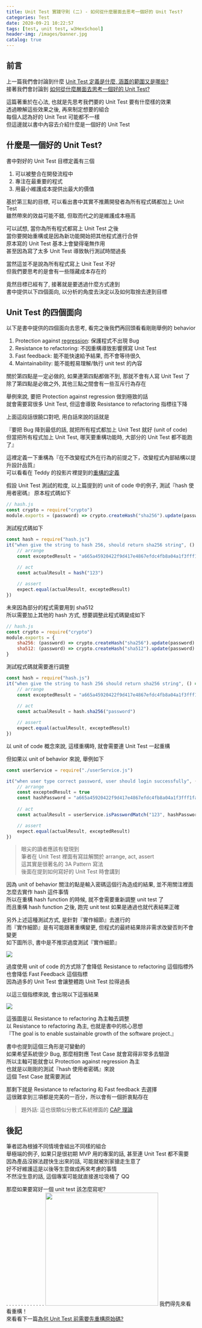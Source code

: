 ```yaml
---
title: Unit Test 實踐守則 (二) - 如何從什麼層面去思考一個好的 Unit Test?
categories: Test
date: 2020-09-21 10:22:57
tags: [test, unit test, w3HexSchool]
header-img: /images/banner.jpg
catalog: true
---
```


## 前言

上一篇我們會討論到什麼 [Unit Test 定義是什麼, 涵蓋的範圍又是哪些?](/2020/09/14/unit-test-best-practice-part-1/)  
接著我們會討論到 [如何從什麼層面去思考一個好的 Unit Test?](/2020/09/21/unit-test-best-practice-part-2/)

這篇著重於在心法, 也就是先思考我們要的 Unit Test 要有什麼樣的效果  
透過瞭解這些效果之後, 再來制定想要的組合  
每個人認為好的 Unit Test 可能都不一樣  
但這邊就以書中內容去介紹什麼是一個好的 Unit Test  

## 什麼是一個好的 Unit Test?

書中對好的 Unit Test 目標定義有三個  
1. 可以被整合在開發流程中
2. 專注在最重要的程式
3. 用最小維護成本提供出最大的價值

基於第三點的目標, 可以看出書中其實不推薦開發者為所有程式碼都加上 Unit Test  
雖然帶來的效益可能不錯, 但取而代之的是維護成本極高  

可以試想, 當你為所有程式都寫上 Unit Test 之後  
當你要開始重構或是因為新功能開始把其他程式進行合併  
原本寫的 Unit Test 基本上會變得毫無作用  
甚至因為寫了太多 Unit Test 導致執行測試時間過長  

當然這並不是說為所有程式寫上 Unit Test 不好  
但我們要思考的是會有一些隱藏成本存在的  

竟然目標已經有了, 接著就是要透過什麼方式達到  
書中提供以下四個面向, 以分析的角度去決定以及如何取捨去達到目標  

## Unit Test 的四個面向

以下是書中提供的四個面向去思考, 看完之後我們再回頭看看剛剛舉例的 behavior  
1. Protection against [regression](https://en.wikipedia.org/wiki/Software_regression): 保護程式不出現 Bug
2. Resistance to refactoring: 不因重構導致影響撰寫 Unit Test
3. Fast feedback: 能不能快速給予結果, 而不會等待很久
4. Maintainability: 能不能輕易理解/執行 unit test 的內容

關於第四點是一定必做的, 如果連第四點都做不到, 那就不會有人寫 Unit Test 了  
除了第四點是必做之外, 其他三點之間會有一些互斥行為存在  

舉例來說, 要把 Protection against regression 做到極致的話  
就會需要寫很多 Unit Test, 但這會導致 Resistance to refactoring 指標往下降  

上面這段話很饒口對吧, 用白話來說的話就是  

『要把 Bug 降到最低的話, 就把所有程式都加上 Unit Test 就好 (unit of code)  
但當把所有程式加上 Unit Test, 哪天要重構功能時, 大部分的 Unit Test 都不能跑了』

這裡定義一下重構為『在不改變程式外在行為的前提之下，改變程式內部結構以提升設計品質』  
可以看看在 Teddy 的投影片裡提到的[重構的定義](https://www.slideshare.net/teddysoft/ss-238494517?fbclid=IwAR3zNqIevurDkP0pz3FbidPNgYG1wsO7YcatIIUoKf6KRtXsp_xDTYZzFp4)  

假設 Unit Test 測試的粒度, 以上篇提到的 unit of code 中的例子, 測試『hash 使用者密碼』
原本程式碼如下
```js
// hash.js
const crypto = require("crypto")
module.exports = (password) => crypto.createHash("sha256").update(password).digest("hex")
```

測試程式碼如下  
```js
const hash = require("hash.js")
it("when give the string to hash 256, should return sha256 string", () => {
    // arrange
    const exceptedResult = "a665a45920422f9d417e4867efdc4fb8a04a1f3fff1fa07e998e86f7f7a27ae3"
    
    // act		
    const actualResult = hash("123")

    // assert
    expect.equal(actualResult, exceptedResult)
})
```

未來因為部分的程式需要用到 sha512  
所以需要加上其他的 hash 方式, 想要調整此程式碼變成如下  
```js
// hash.js
const crypto = require("crypto")
module.exports = {
    sha256: (password) => crypto.createHash("sha256").update(password).digest("hex"),
    sha512: (password) => crypto.createHash("sha512").update(password).digest("hex")
}
```

測試程式碼就需要進行調整  
```js
const hash = require("hash.js")
it("when give the string to hash 256 should return sha256 string", () => {
    // arrange
    const exceptedResult = "a665a45920422f9d417e4867efdc4fb8a04a1f3fff1fa07e998e86f7f7a27ae3"
    
    // act
    const actualResult = hash.sha256("password")

    // assert
    expect.equal(actualResult, exceptedResult)
})
```
以 unit of code 概念來說, 這樣重構時, 就會需要連 Unit Test 一起重構  

但如果以 unit of behavior 來說, 舉例如下  
```js
const userService = require("./userService.js")

it("when user type correct password, user should login successfully", () => {
    // arrange
    const exceptedResult = true
    const hashPassword = "a665a45920422f9d417e4867efdc4fb8a04a1f3fff1fa07e998e86f7f7a27ae3"
    
    // act
    const actualResult = userService.isPasswordMatch("123", hashPassword)

    // assert
    expect.equal(actualResult, exceptedResult)
})
```

> 眼尖的讀者應該有發現到  
> 筆者在 Unit Test 裡面有寫註解關於 arrange, act, assert  
> 這其實是很著名的 3A Pattern 寫法  
> 後面在提到如何寫好的 Unit Test 時會講到  

因為 unit of behavior 關注的點是輸入密碼這個行為造成的結果, 並不用關注裡面怎麼去實作 hash 這件事情  
所以在重構 hash function 的時候, 就不會需要重新調整 unit test 了  
而且重構 hash function 之後, 跑完 unit test 如果是通過也就代表結果正確  

另外上述這種測試方式, 是針對『實作細節』去進行的  
而『實作細節』是有可能跟著重構變更, 但程式的最終結果除非需求改變否則不會變更  
如下圖所示, 書中是不推崇過度測試『實作細節』

![](/images/unit-test/unit-test-best-practice-14.png)

過度使用 unit of code 的方式除了會降低 Resistance to refactoring 這個指標外  
也會降低 Fast Feedback 這個指標  
因為過多的 Unit Test 會讓整體跑 Unit Test 拉得過長  

以這三個指標來說, 會出現以下這張結果  

![](/images/unit-test/unit-test-best-practice-02.png)

這張圖是以 Resistance to refactoring 為主軸去調整    
以 Resistance to refactoring 為主, 也就是書中的核心思想  
『The goal is to enable sustainable growth of the software project.』  

書中也提到這個三角形是可變動的  
如果希望系統很少 Bug, 那麼相對應 Test Case 就會寫得非常多去驗證  
所以主軸可能就會以 Protection against regression 為主  
也就是以剛剛的測試『hash 使用者密碼』來說  
這個 Test Case 就需要測試  

那剩下就是 Resistance to refactoring 和 Fast feedback 去選擇  
這很難拿到三項都是完美的一百分，所以會有一個折衷點存在  

> 題外話: 這也很類似分散式系統裡面的 [CAP 理論](https://zh.wikipedia.org/zh-hant/CAP%E5%AE%9A%E7%90%86)

## 後記

筆者認為根據不同情境會組出不同樣的組合  
舉極端的例子, 如果只是很初期 MVP 用的專案的話, 甚至連 Unit Test 都不需要  
因為產品沒辦法趕快生出來的話, 可能就被別家搶走生意了   
好不好維護這是以後等生意做成再來考慮的事情  
不然沒生意的話, 這個專案可能就直接進垃圾桶了 QQ  

那麼如果要寫好一個 unit test 該怎麼寫呢?  
.
.
.
.
.
.
.
.
.
.
.
.
.
<img src="/images/wait.png" style="margin: 0" width=300 />
我們得先來看看重構！  
來看看下一篇[為何 Unit Test 前需要先重構原始碼? ](/2020/09/28/unit-test-best-practice-part-3/)  